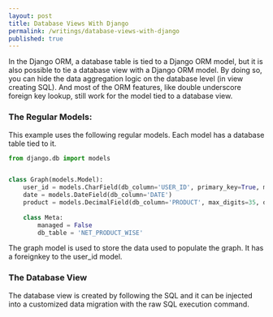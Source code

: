 ```yaml
---
layout: post
title: Database Views With Django
permalink: /writings/database-views-with-django
published: true
---
```


In the Django ORM, a database table is tied to a Django ORM model, but it is also possible to tie a database view with a Django ORM model. By doing so, you can hide the data aggregation logic on the database level (in view creating SQL). And most of the ORM features, like double underscore foreign key lookup, still work for the model tied to a database view.

### The Regular Models:

This example uses the following regular models. Each model has a database table tied to it.
``` python
from django.db import models


class Graph(models.Model):
    user_id = models.CharField(db_column='USER_ID', primary_key=True, max_length=20)
    date = models.DateField(db_column='DATE')
    product = models.DecimalField(db_column='PRODUCT', max_digits=35, decimal_places=2)
    
    class Meta:
        managed = False
        db_table = 'NET_PRODUCT_WISE'
 ```

The graph model is used to store the data used to populate the graph. It has a foreignkey to the user_id model.

### The Database View

The database view is created by following the SQL and it can be injected into a customized data migration with the raw SQL execution command.
